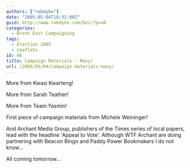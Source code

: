 ```yaml
---
authors: ["robdyke"]
date: "2005-05-04T18:32:00Z"
guid: http://www.robdyke.com/bec/?p=46
categories:
  - Brent East Campaigning
tags:
  - Election 2005
  - Leaflets
id: 46
title: Campaign Materials - Many!
url: /2005/05/04/campaign-materials-many/
---
```

More from Kwasi Kwarteng!
  
More from Sarah Teather!
  
More from Team:Yasmin!
  
First piece of campaign materials from Michele Weininger!

And Archant Media Group, publishers of the Times series of local papers, lead with the headline 'Appeal to Vote'. Although WTF Archant are doing partnering with Beacon Bingo and Paddy Power Bookmakers I do not know...

All coming tomorrow...